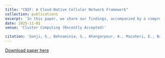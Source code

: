 ```yaml
---
title: "CN2F: A Cloud-Native Cellular Network Framework"
collection: publications
excerpt: 'In this paper, we share our findings, accompanied by a comprehensive online codebase, about the best practice of using different open-source projects in order to realize a flexible testbed for academia and industrial Research and Development (R&D) activities on the future generation of cellular networks.'
date: 2025-11-01
venue: 'Cluster Computing (Recently Accepted)'

citation: 'Ganji, S., Behnaminia, S., Ahangarpour, A., Mazaheri, E., Baradaran, S., Zali, Z., Heidarpour, M.R., Rakhshan, A. and Shoyari, M.F., 2023. CN2F: A Cloud-Native Cellular Network Framework. arXiv preprint arXiv:2305.18778'
---
```


[Download paper here](https://doi.org/10.48550/arXiv.2305.18778)

